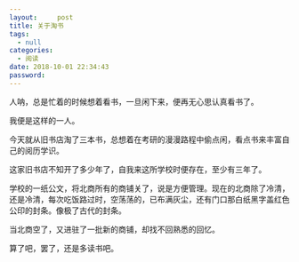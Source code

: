 ```yaml
---
layout:     post
title: 关于淘书
tags:
  - null
categories:
  - 阅读
date: 2018-10-01 22:34:43
password:
---
```


人呐，总是忙着的时候想着看书，一旦闲下来，便再无心思认真看书了。

<!--more-->

我便是这样的一人。

今天就从旧书店淘了三本书，总想着在考研的漫漫路程中偷点闲，看点书来丰富自己的阅历学识。

这家旧书店不知开了多少年了，自我来这所学校时便存在，至少有三年了。

学校的一纸公文，将北商所有的商铺关了，说是方便管理。现在的北商除了冷清，还是冷清，每次吃饭路过时，空荡荡的，已布满灰尘，还有门口那白纸黑字盖红色公印的封条。像极了古代的封条。

当北商空了，又进驻了一批新的商铺，却找不回熟悉的回忆。

算了吧，罢了，还是多读书吧。

